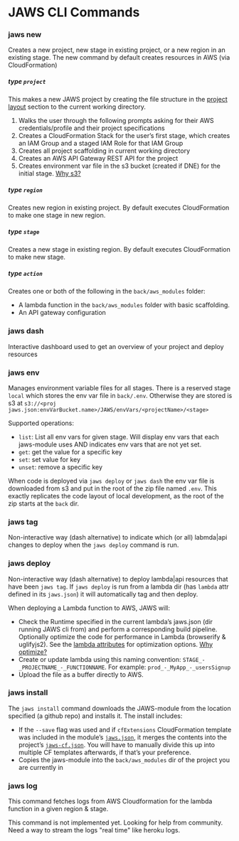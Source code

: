 # JAWS CLI Commands

### jaws new

Creates a new project, new stage in existing project, or a new region in an existing stage.  The new command by default creates resources in AWS (via CloudFormation)

##### type `project`

This makes a new JAWS project by creating the file structure in the [project layout](./README.md#project-layout) section to the current working directory.

1.  Walks the user through the following prompts asking for their AWS credentials/profile and their project specifications
1.  Creates a CloudFormation Stack for the user’s first stage, which creates an IAM Group and a staged IAM Role for that IAM Group
1.  Creates all project scaffolding in current working directory
1.  Creates an AWS API Gateway REST API for the project
1.  Creates environment var file in the s3 bucket (created if DNE) for the initial stage. [Why s3?](https://github.com/jaws-framework/JAWS/wiki/FAQ#why-do-you-use-an-s3-bucket-to-store-env-vars)

##### type `region`

Creates new region in existing project.  By default executes CloudFormation to make one stage in new region.

##### type `stage`

Creates a new stage in existing region.  By default executes CloudFormation to make new stage.

##### type `action`

Creates one or both of the following in the `back/aws_modules` folder:


* A lambda function in the `back/aws_modules` folder with basic scaffolding.
* An API gateway configuration

### jaws dash

Interactive dashboard used to get an overview of your project and deploy resources

### jaws env

Manages environment variable files for all stages.  There is a reserved stage `local` which stores the env var file in `back/.env`.  Otherwise they are stored is s3 at `s3://<proj jaws.json:envVarBucket.name>/JAWS/envVars/<projectName>/<stage>`

Supported operations:

* `list`: List all env vars for given stage. Will display env vars that each jaws-module uses AND indicates env vars that are not yet set.
* `get`: get the value for a specific key
* `set`: set value for key
* `unset`: remove a specific key

When code is deployed via `jaws deploy` or `jaws dash` the env var file is downloaded from s3 and put in the root of the zip file named `.env`.  This exactly replicates the code layout of local development, as the root of the zip starts at the `back` dir.

### jaws tag

Non-interactive way (dash alternative) to indicate which (or all) labmda|api changes to deploy when the `jaws deploy` command is run.

### jaws deploy

Non-interactive way (dash alternative) to deploy lambda|api resources that have been `jaws tag`.  If `jaws deploy` is run from a lambda dir (has `lambda` attr defined in its `jaws.json`) it will automatically tag and then deploy.

When deploying a Lambda function to AWS, JAWS will:

*  Check the Runtime specified in the current lambda’s jaws.json (dir running JAWS cli from) and perform a corresponding build pipeline.  Optionally optimize the code for performance in Lambda (browserify & uglifyjs2).  See the [lambda attributes](./jaws-json.md#lambda-attributes) for optimization options. [Why optimize?](https://github.com/jaws-framework/JAWS/wiki/FAQ#why-optimize-code-before-deployment)
*  Create or update lambda using this naming convention: `STAGE_-_PROJECTNAME_-_FUNCTIONNAME`.  For example: `prod_-_MyApp_-_usersSignup`
* Upload the file as a buffer directly to AWS.

### jaws install

The `jaws install` command downloads the JAWS-module from the location specified (a github repo) and installs it.  The install includes:

*  If the `--save` flag was used and if `cfExtensions` CloudFormation template was included in the module’s [`jaws.json`](./jaws-json.md), it merges the contents into the project’s [`jaws-cf.json`](./jaws-cf-json.md).  You will have to manually divide this up into multiple CF templates afterwards, if that’s your preference.
*  Copies the jaws-module into the `back/aws_modules` dir of the project you are currently in

### jaws log

This command fetches logs from AWS Cloudformation for the lambda function in a given region & stage.

This command is not implemented yet. Looking for help from community. Need a way to stream the logs "real time" like heroku logs.



